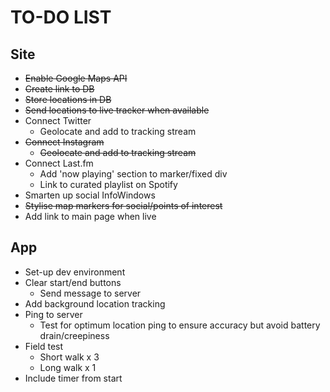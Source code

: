 # TO-DO LIST

## Site
- ~~Enable Google Maps API~~
- ~~Create link to DB~~
- ~~Store locations in DB~~
- ~~Send locations to live tracker when available~~
- Connect Twitter
	- Geolocate and add to tracking stream
- ~~Connect Instagram~~
	- ~~Geolocate and add to tracking stream~~
- Connect Last.fm
	- Add 'now playing' section to marker/fixed div
	- Link to curated playlist on Spotify
- Smarten up social InfoWindows
- ~~Stylise map markers for social/points of interest~~
- Add link to main page when live

## App
- Set-up dev environment
- Clear start/end buttons
	- Send message to server
- Add background location tracking
- Ping to server
	- Test for optimum location ping to ensure accuracy but avoid battery drain/creepiness
- Field test
	- Short walk x 3
	- Long walk x 1
- Include timer from start
